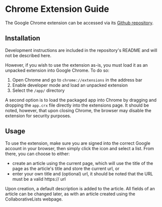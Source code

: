 # Chrome Extension Guide

The Google Chrome extension can be accessed via its [Github repository](https://github.com/TeamGhostBuster/ChromeExtension).

## Installation
Development instructions are included in the repository's README and will not be described here.

However, if you wish to use the extension as-is, you must load it as an unpacked extension into Google Chrome. To do so:

1. Open Chrome and go to `chrome://extensions` in the address bar
2. Enable developer mode and load an unpacked extension
3. Select the `/app/` directory

A second option is to load the packaged app into Chrome by dragging and dropping the `app.crx` file directly into the extensions page. It should be noted, however, that upon closing Chrome, the browser may disable the extension for security purposes.

## Usage
To use the extension, make sure you are signed into the correct Google account in your browser, then simply click the icon and select a list. From there, you can choose to either:

- create an article using the current page, which will use the title of the page as the article's title and store the current url, or
- enter your own title and (optional) url, it should be noted that the URL must be a valid https:// url

Upon creation, a default description is added to the article. All fields of an article can be changed later, as with an article created using the CollaborativeLists webpage.
